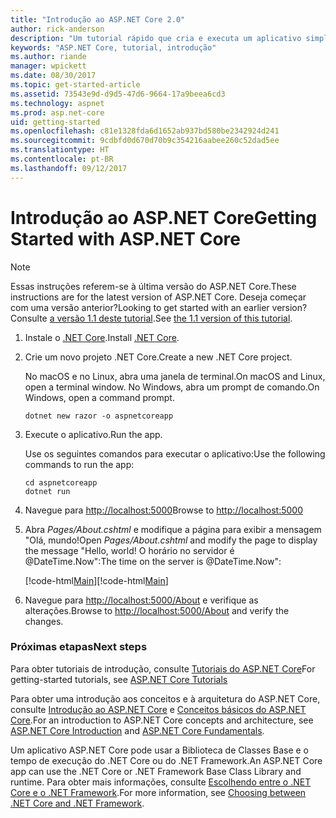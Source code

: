 ```yaml
---
title: "Introdução ao ASP.NET Core 2.0"
author: rick-anderson
description: "Um tutorial rápido que cria e executa um aplicativo simples Olá, Mundo usando o ASP.NET Core."
keywords: "ASP.NET Core, tutorial, introdução"
ms.author: riande
manager: wpickett
ms.date: 08/30/2017
ms.topic: get-started-article
ms.assetid: 73543e9d-d9d5-47d6-9664-17a9beea6cd3
ms.technology: aspnet
ms.prod: asp.net-core
uid: getting-started
ms.openlocfilehash: c81e1328fda6d1652ab937bd580be2342924d241
ms.sourcegitcommit: 9cdbfd0d670d70b9c354216aabee260c52dad5ee
ms.translationtype: HT
ms.contentlocale: pt-BR
ms.lasthandoff: 09/12/2017
---
```

# <a name="getting-started-with-aspnet-core"></a><span data-ttu-id="f7395-104">Introdução ao ASP.NET Core</span><span class="sxs-lookup"><span data-stu-id="f7395-104">Getting Started with ASP.NET Core</span></span>

> [!NOTE]
> <span data-ttu-id="f7395-105">Essas instruções referem-se à última versão do ASP.NET Core.</span><span class="sxs-lookup"><span data-stu-id="f7395-105">These instructions are for the latest version of ASP.NET Core.</span></span> <span data-ttu-id="f7395-106">Deseja começar com uma versão anterior?</span><span class="sxs-lookup"><span data-stu-id="f7395-106">Looking to get started with an earlier version?</span></span> <span data-ttu-id="f7395-107">Consulte [a versão 1.1 deste tutorial](xref:getting-started-1.1).</span><span class="sxs-lookup"><span data-stu-id="f7395-107">See [the 1.1 version of this tutorial](xref:getting-started-1.1).</span></span>

1. <span data-ttu-id="f7395-108">Instale o [.NET Core](https://www.microsoft.com/net/core/).</span><span class="sxs-lookup"><span data-stu-id="f7395-108">Install [.NET Core](https://www.microsoft.com/net/core/).</span></span>

2. <span data-ttu-id="f7395-109">Crie um novo projeto .NET Core.</span><span class="sxs-lookup"><span data-stu-id="f7395-109">Create a new .NET Core project.</span></span>

   <span data-ttu-id="f7395-110">No macOS e no Linux, abra uma janela de terminal.</span><span class="sxs-lookup"><span data-stu-id="f7395-110">On macOS and Linux, open a terminal window.</span></span> <span data-ttu-id="f7395-111">No Windows, abra um prompt de comando.</span><span class="sxs-lookup"><span data-stu-id="f7395-111">On Windows, open a command prompt.</span></span>

    ```terminal
    dotnet new razor -o aspnetcoreapp
    ```
    
4. <span data-ttu-id="f7395-112">Execute o aplicativo.</span><span class="sxs-lookup"><span data-stu-id="f7395-112">Run the app.</span></span>

    <span data-ttu-id="f7395-113">Use os seguintes comandos para executar o aplicativo:</span><span class="sxs-lookup"><span data-stu-id="f7395-113">Use the following commands to run the app:</span></span>

    ```terminal
    cd aspnetcoreapp
    dotnet run
    ```

5. <span data-ttu-id="f7395-114">Navegue para [http://localhost:5000](http://localhost:5000)</span><span class="sxs-lookup"><span data-stu-id="f7395-114">Browse to [http://localhost:5000](http://localhost:5000)</span></span>

6. <span data-ttu-id="f7395-115">Abra *Pages/About.cshtml* e modifique a página para exibir a mensagem "Olá, mundo!</span><span class="sxs-lookup"><span data-stu-id="f7395-115">Open *Pages/About.cshtml* and modify the page to display the message "Hello, world!</span></span> <span data-ttu-id="f7395-116">O horário no servidor é @DateTime.Now":</span><span class="sxs-lookup"><span data-stu-id="f7395-116">The time on the server is @DateTime.Now":</span></span>

    <span data-ttu-id="f7395-117">[!code-html[Main](getting-started/sample/getting-started/about.cshtml?highlight=9&range=1-9)]</span><span class="sxs-lookup"><span data-stu-id="f7395-117">[!code-html[Main](getting-started/sample/getting-started/about.cshtml?highlight=9&range=1-9)]</span></span>

7. <span data-ttu-id="f7395-118">Navegue para [http://localhost:5000/About](http://localhost:5000/About) e verifique as alterações.</span><span class="sxs-lookup"><span data-stu-id="f7395-118">Browse to [http://localhost:5000/About](http://localhost:5000/About) and verify the changes.</span></span>

### <a name="next-steps"></a><span data-ttu-id="f7395-119">Próximas etapas</span><span class="sxs-lookup"><span data-stu-id="f7395-119">Next steps</span></span>

<span data-ttu-id="f7395-120">Para obter tutoriais de introdução, consulte [Tutoriais do ASP.NET Core](tutorials/index.md)</span><span class="sxs-lookup"><span data-stu-id="f7395-120">For getting-started tutorials, see [ASP.NET Core Tutorials](tutorials/index.md)</span></span>

<span data-ttu-id="f7395-121">Para obter uma introdução aos conceitos e à arquitetura do ASP.NET Core, consulte [Introdução ao ASP.NET Core](index.md) e [Conceitos básicos do ASP.NET Core](fundamentals/index.md).</span><span class="sxs-lookup"><span data-stu-id="f7395-121">For an introduction to ASP.NET Core concepts and architecture, see [ASP.NET Core Introduction](index.md) and [ASP.NET Core Fundamentals](fundamentals/index.md).</span></span>

<span data-ttu-id="f7395-122">Um aplicativo ASP.NET Core pode usar a Biblioteca de Classes Base e o tempo de execução do .NET Core ou do .NET Framework.</span><span class="sxs-lookup"><span data-stu-id="f7395-122">An ASP.NET Core app can use the .NET Core or .NET Framework Base Class Library and runtime.</span></span> <span data-ttu-id="f7395-123">Para obter mais informações, consulte [Escolhendo entre o .NET Core e o .NET Framework](https://docs.microsoft.com/dotnet/articles/standard/choosing-core-framework-server).</span><span class="sxs-lookup"><span data-stu-id="f7395-123">For more information, see [Choosing between .NET Core and .NET Framework](https://docs.microsoft.com/dotnet/articles/standard/choosing-core-framework-server).</span></span>
